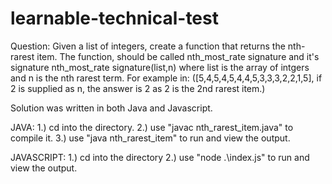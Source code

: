 # learnable-technical-test

Question:
Given a list of integers, create a function that returns the nth-rarest item. The function, should be called nth_most_rate signature and it's signature nth_most_rate signature(list,n) where list is the array of intgers and n is the nth rarest term. For example in: 
([5,4,5,4,5,4,4,5,3,3,3,2,2,1,5], if 2 is supplied as n, the answer is 2 as 2 is the 2nd rarest item.)

Solution was written in both Java and Javascript.

JAVA:
1.) cd into the directory.
2.) use "javac nth_rarest_item.java" to compile it.
3.) use "java nth_rarest_item" to run and view the output.

JAVASCRIPT:
1.) cd into the directory
2.) use "node .\index.js" to run and view the output.
